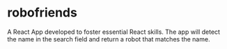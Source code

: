 # robofriends
A React App developed to foster essential React skills.  The app will detect the name in the search field and return a robot that matches the name.
